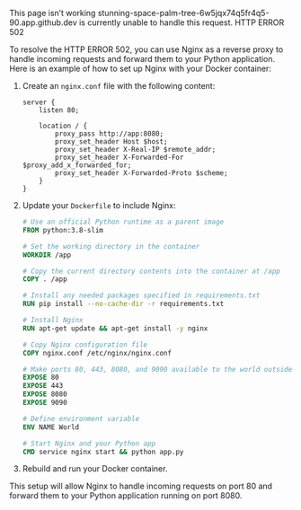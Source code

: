 This page isn’t working
stunning-space-palm-tree-6w5jqx74q5fr4q5-90.app.github.dev is currently unable to handle this request.
HTTP ERROR 502

To resolve the HTTP ERROR 502, you can use Nginx as a reverse proxy to handle incoming requests and forward them to your Python application. Here is an example of how to set up Nginx with your Docker container:

1. Create an `nginx.conf` file with the following content:

    ```nginx
    server {
        listen 80;

        location / {
            proxy_pass http://app:8080;
            proxy_set_header Host $host;
            proxy_set_header X-Real-IP $remote_addr;
            proxy_set_header X-Forwarded-For $proxy_add_x_forwarded_for;
            proxy_set_header X-Forwarded-Proto $scheme;
        }
    }
    ```

2. Update your `Dockerfile` to include Nginx:

    ```dockerfile
    # Use an official Python runtime as a parent image
    FROM python:3.8-slim

    # Set the working directory in the container
    WORKDIR /app

    # Copy the current directory contents into the container at /app
    COPY . /app

    # Install any needed packages specified in requirements.txt
    RUN pip install --no-cache-dir -r requirements.txt

    # Install Nginx
    RUN apt-get update && apt-get install -y nginx

    # Copy Nginx configuration file
    COPY nginx.conf /etc/nginx/nginx.conf

    # Make ports 80, 443, 8080, and 9090 available to the world outside this container
    EXPOSE 80
    EXPOSE 443
    EXPOSE 8080
    EXPOSE 9090

    # Define environment variable
    ENV NAME World

    # Start Nginx and your Python app
    CMD service nginx start && python app.py
    ```

3. Rebuild and run your Docker container.

This setup will allow Nginx to handle incoming requests on port 80 and forward them to your Python application running on port 8080.